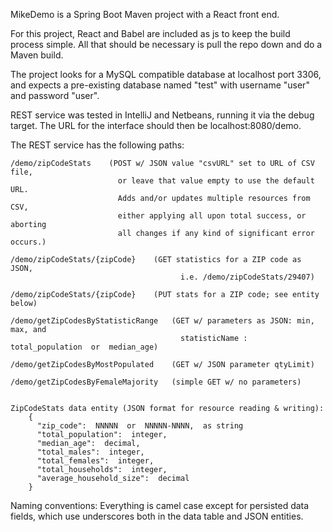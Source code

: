 MikeDemo is a Spring Boot Maven project with a React front end.

For this project, React and Babel are included as js to keep the build process simple.
All that should be necessary is pull the repo down and do a Maven build.

The project looks for a MySQL compatible database at localhost port 3306, and expects
a pre-existing database named "test" with username "user" and password "user".

REST service was tested in IntelliJ and Netbeans, running it via the debug target.
The URL for the interface should then be localhost:8080/demo.

The REST service has the following paths:

    /demo/zipCodeStats    (POST w/ JSON value "csvURL" set to URL of CSV file,
                            or leave that value empty to use the default URL.
                            Adds and/or updates multiple resources from CSV,
                            either applying all upon total success, or aborting
                            all changes if any kind of significant error occurs.)
                            
    /demo/zipCodeStats/{zipCode}    (GET statistics for a ZIP code as JSON,
                                          i.e. /demo/zipCodeStats/29407)

    /demo/zipCodeStats/{zipCode}    (PUT stats for a ZIP code; see entity below)
    
    /demo/getZipCodesByStatisticRange   (GET w/ parameters as JSON: min, max, and
                                          statisticName :  total_population  or  median_age)
                                          
    /demo/getZipCodesByMostPopulated    (GET w/ JSON parameter qtyLimit)
    
    /demo/getZipCodesByFemaleMajority   (simple GET w/ no parameters)
    
    
    ZipCodeStats data entity (JSON format for resource reading & writing):
        {
          "zip_code":  NNNNN  or  NNNNN-NNNN,  as string
          "total_population":  integer,
          "median_age":  decimal,
          "total_males":  integer,
          "total_females":  integer,
          "total_households":  integer,
          "average_household_size":  decimal
        }
        
        
Naming conventions:
    Everything is camel case except for persisted data fields, which use underscores
          both in the data table and JSON entities.
